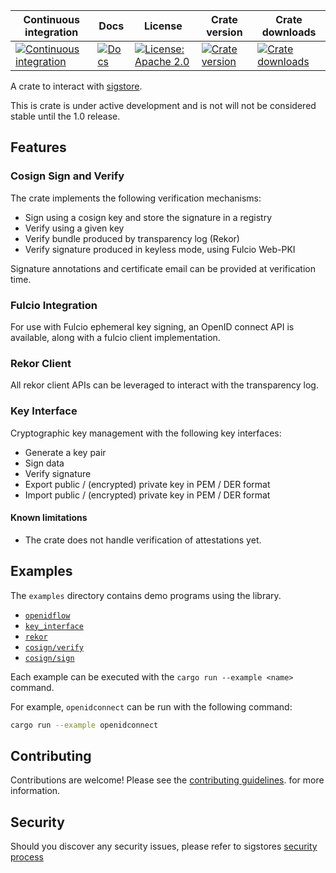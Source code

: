 Continuous integration | Docs | License | Crate version | Crate downloads
 ----------------------|------|---------|---------------|-----------------
 [![Continuous integration](https://github.com/sigstore/sigstore-rs/actions/workflows/tests.yml/badge.svg)](https://github.com/sigstore/sigstore-rs/actions/workflows/tests.yml) | [![Docs](https://img.shields.io/badge/docs-%20-blue)](https://docs.rs/sigstore/latest/sigstore) |  [![License: Apache 2.0](https://img.shields.io/badge/License-Apache2.0-brightgreen.svg)](https://opensource.org/licenses/Apache-2.0) | [![Crate version](https://img.shields.io/crates/v/sigstore?style=flat-square)](https://crates.io/crates/sigstore) | [![Crate downloads](https://img.shields.io/crates/d/sigstore?style=flat-square)](https://crates.io/crates/sigstore)


A crate to interact with [sigstore](https://sigstore.dev/).

This is crate is under active development and is not will not be considered
stable until the 1.0 release.

## Features

### Cosign Sign and Verify

The crate implements the following verification mechanisms:

  * Sign using a cosign key and store the signature in a registry
  * Verify using a given key
  * Verify bundle produced by transparency log (Rekor)
  * Verify signature produced in keyless mode, using Fulcio Web-PKI

Signature annotations and certificate email can be provided at verification time.

### Fulcio Integration

For use with Fulcio ephemeral key signing, an OpenID connect API is available,
along with a fulcio client implementation.

### Rekor Client

All rekor client APIs can be leveraged to interact with the transparency log.

### Key Interface

Cryptographic key management with the following key interfaces:

* Generate a key pair
* Sign data
* Verify signature
* Export public / (encrypted) private key in PEM / DER format
* Import public / (encrypted) private key in PEM / DER format

#### Known limitations

* The crate does not handle verification of attestations yet.

## Examples

The `examples` directory contains demo programs using the library.

  * [`openidflow`](examples/openidflow/README.md)
  * [`key_interface`](examples/key_interface/README.md)
  * [`rekor`](examples/rekor/README.md)
  * [`cosign/verify`](examples/cosign/verify/README.md)
  * [`cosign/sign`](examples/cosign/sign/README.md)

Each example can be executed with the `cargo run --example <name>` command.

For example, `openidconnect` can be run with the following command:

```bash
cargo run --example openidconnect
```

## Contributing

Contributions are welcome! Please see the [contributing guidelines](CONTRIBUTING.md).
for more information.

## Security

Should you discover any security issues, please refer to sigstores [security
process](https://github.com/sigstore/community/security/policy)
